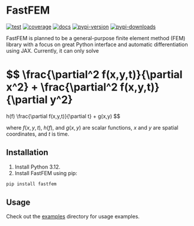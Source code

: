 # FastFEM

[![test](https://github.com/fastfem/fastfem/actions/workflows/test.yaml/badge.svg?branch=main)](https://github.com/fastfem/fastfem/actions/workflows/test.yaml)
[![coverage](https://coverage-badge.samuelcolvin.workers.dev/fastfem/fastfem.svg)](https://coverage-badge.samuelcolvin.workers.dev/redirect/fastfem/fastfem)
[![docs](<https://img.shields.io/badge/docs-mkdocs-rgb(0%2C79%2C144)>)](https://fastfem.com)
[![pypi-version](<https://img.shields.io/pypi/v/fastfem?label=PyPI%20version&color=rgb(0%2C79%2C144)>)](https://pypi.python.org/pypi/fastfem)
[![pypi-downloads](<https://img.shields.io/pepy/dt/fastfem?label=PyPI%20downloads&color=rgb(0%2C%2079%2C%20144)>)](https://pypistats.org/packages/fastfem)

FastFEM is planned to be a general-purpose finite element method (FEM) library with a focus on great Python interface and automatic differentiation using JAX. Currently, it can only solve

$$
\frac{\partial^2 f(x,y,t)}{\partial x^2} + \frac{\partial^2 f(x,y,t)}{\partial y^2}
=
h(f) \frac{\partial f(x,y,t)}{\partial t} + g(x,y)
$$

where $f(x,y,t)$, $h(f)$, and $g(x,y)$ are scalar functions, $x$ and $y$ are spatial coordinates, and $t$ is time.

## Installation

1. Install Python 3.12.
2. Install FastFEM using pip:

```bash
pip install fastfem
```

## Usage

Check out the [examples](https://github.com/fastfem/fastfem/tree/main/examples) directory for usage examples.